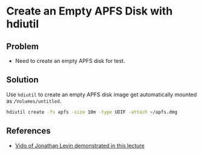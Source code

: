 # Create an Empty APFS Disk with hdiutil

## Problem
* Need to create an empty APFS disk for test.

## Solution
Use `hdiutil` to create an empty APFS disk image get automatically mounted as `/Volumes/untitled`.

```bash
hdiutil create -fs apfs -size 10m -type UDIF -attach ~/apfs.dmg
```

## References
* [Vido of Jonathan Levin demonstrated in this lecture](http://docs.macsysadmin.se/2018/video/Day4Session2.mp4)
